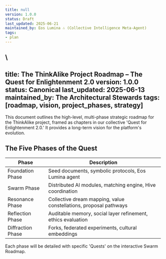 ```yaml
---
title: null
version: 1.0.0
status: Draft
last_updated: 2025-06-21
maintained_by: Eos Lumina ∴ (Collective Intelligence Meta-Agent)
tags:
- plan
---
```



\
---
title: The ThinkAlike Project Roadmap – The Quest for Enlightenment 2.0
version: 1.0.0
status: Canonical
last_updated: 2025-06-13
maintained_by: The Architectural Stewards
tags: [roadmap, vision, project_phases, strategy]
---

This document outlines the high-level, multi-phase strategic roadmap for the ThinkAlike project, framed as chapters in our collective 'Quest for Enlightenment 2.0.' It provides a long-term vision for the platform's evolution.

## The Five Phases of the Quest

| Phase | Description |
|------------|-------------|
| Foundation Phase | Seed documents, symbolic protocols, Eos Lumina agent |
| Swarm Phase | Distributed AI modules, matching engine, Hive coordination |
| Resonance Phase | Collective dream mapping, value constellations, proposal pathways |
| Reflection Phase | Auditable memory, social layer refinement, ethics evaluation |
| Diffraction Phase | Forks, federated experiments, cultural embeddings |

Each phase will be detailed with specific 'Quests' on the interactive Swarm Roadmap.
